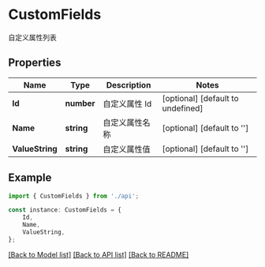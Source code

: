 # CustomFields

自定义属性列表

## Properties

Name | Type | Description | Notes
------------ | ------------- | ------------- | -------------
**Id** | **number** | 自定义属性 Id | [optional] [default to undefined]
**Name** | **string** | 自定义属性名称 | [optional] [default to '']
**ValueString** | **string** | 自定义属性值 | [optional] [default to '']

## Example

```typescript
import { CustomFields } from './api';

const instance: CustomFields = {
    Id,
    Name,
    ValueString,
};
```

[[Back to Model list]](../README.md#documentation-for-models) [[Back to API list]](../README.md#documentation-for-api-endpoints) [[Back to README]](../README.md)
